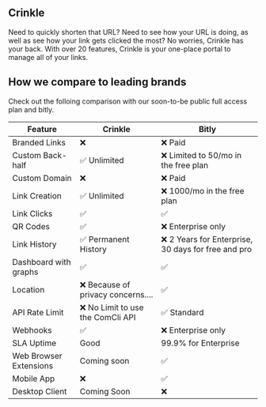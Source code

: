 ## Crinkle

Need to quickly shorten that URL? Need to see how your URL is doing, as well as see how your link gets clicked the most? No worries, Crinkle has your back. With over 20 features, Crinkle is your one-place portal to manage all of your links.

## How we compare to leading brands
Check out the folloing comparison with our soon-to-be public full access plan and bitly.

| Feature | Crinkle | Bitly |
| ------- | ----- | ----- |
| Branded Links | ❌ | ❌ Paid |
| Custom Back-half | ✅ Unlimited | ❌ Limited to 50/mo in the free plan |
| Custom Domain | ❌ |  ❌ Paid | 
| Link Creation | ✅ Unlimited | ❌ 1000/mo in the free plan |
| Link Clicks | ✅ | ✅ |
| QR Codes | ✅ | ❌ Enterprise only |
| Link History | ✅ Permanent History | ❌ 2 Years for Enterprise, 30 days for free and pro |
| Dashboard with graphs | ✅ | ✅ |
| Location | ❌ Because of privacy concerns.... | ✅ |
| API Rate Limit | ❌ No Limit to use the ComCli API | ✅ Standard |
| Webhooks | ✅ | ❌ Enterprise only |
| SLA Uptime | Good | 99.9% for Enterprise |
| Web Browser Extensions | Coming soon | ✅ |
| Mobile App | ❌ | ✅ |
| Desktop Client | Coming Soon | ❌ |
